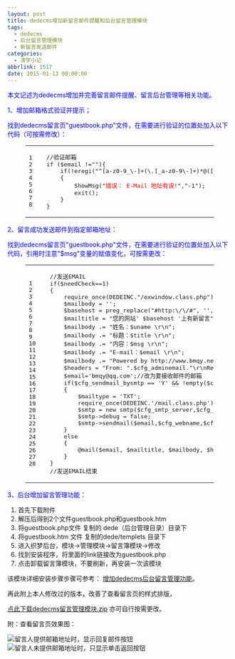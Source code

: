 ```yaml
---
layout: post
title: dedecms增加新留言邮件提醒和后台留言管理模块
tags:
  - dedecms
  - 后台留言管理模块
  - 新留言发送邮件
categories:
  - 清学小记
abbrlink: 1517
date: 2015-01-13 00:00:00
---
```


<!-- build time:Sat Jun 23 2018 12:05:15 GMT+0800 (中国标准时间) -->

<span style="color:#00f">本文记述为dedecms增加并完善留言邮件提醒、留言后台管理等相关功能。</span>

<span style="color:#00f">1、增加邮箱格式验证并提示；</span>

<span style="color:#00f">找到dedecms留言页"guestbook.php"文件，在需要进行验证的位置处加入以下代码（可按需修改）：</span>  

<figure class="highlight php"><table><tr><td class="gutter"><pre><span class="line">1</span>  
<span class="line">2</span>  
<span class="line">3</span>  
<span class="line">4</span>  
<span class="line">5</span>  
<span class="line">6</span>  
<span class="line">7</span>  
<span class="line">8</span>  
</pre></td><td class="code"><pre><span class="line"><span class="comment">//验证邮箱</span></span>  
<span class="line"><span class="keyword">if</span> ($email !=<span class="string">""</span>)&#123;</span>  
<span class="line">    <span class="keyword">if</span>(!eregi(<span class="string">"^[a-z0-9_\-]+(\.[_a-z0-9\-]+)*@([_a-z0-9\-]+\.)+([a-z]&#123;2&#125;'aero'arpa'biz'com'coop'edu'gov'info'int'jobs'mil'museum'name'nato'net'org'pro'travel)$"</span>,$email))</span>  
<span class="line">    &#123;</span>  
<span class="line">        ShowMsg(<span class="string">"<font color='red'>错误： E-Mail 地址有误!</font>"</span>,<span class="string">"-1"</span>);</span>  
<span class="line">        <span class="keyword">exit</span>();</span>  
<span class="line">    &#125;</span>  
<span class="line">&#125;</span>  
</pre></td></tr></table></figure>

<span style="color:#00f">2、留言成功发送邮件到指定邮箱地址：</span>

<span style="color:#00f">找到dedecms留言页"guestbook.php"文件，在需要进行验证的位置处加入以下代码，引用时注意"$msg"变量的赋值变化，可按需更改：</span>  

<figure class="highlight php"><table><tr><td class="gutter"><pre><span class="line">1</span>  
<span class="line">2</span>  
<span class="line">3</span>  
<span class="line">4</span>  
<span class="line">5</span>  
<span class="line">6</span>  
<span class="line">7</span>  
<span class="line">8</span>  
<span class="line">9</span>  
<span class="line">10</span>  
<span class="line">11</span>  
<span class="line">12</span>  
<span class="line">13</span>  
<span class="line">14</span>  
<span class="line">15</span>  
<span class="line">16</span>  
<span class="line">17</span>  
<span class="line">18</span>  
<span class="line">19</span>  
<span class="line">20</span>  
<span class="line">21</span>  
<span class="line">22</span>  
<span class="line">23</span>  
<span class="line">24</span>  
<span class="line">25</span>  
<span class="line">26</span>  
<span class="line">27</span>  
<span class="line">28</span>  
</pre></td><td class="code"><pre><span class="line"><span class="comment">//发送EMAIL</span></span>  
<span class="line"><span class="keyword">if</span>($needCheck==<span class="number">1</span>)</span>  
<span class="line">&#123;</span>  
<span class="line">    <span class="keyword">require_once</span>(DEDEINC.<span class="string">"/oxwindow.class.php"</span>);</span>  
<span class="line">    $mailbody = <span class="string">''</span>;</span>  
<span class="line">    $basehost = preg_replace(<span class="string">"#http:\/\/#"</span>, <span class="string">''</span>, $cfg_basehost);</span>  
<span class="line">    $mailtitle = <span class="string">"您的网站' $basehost '上有新留言"</span>;</span>  
<span class="line">    $mailbody .= <span class="string">"姓名：$uname \r\n"</span>;</span>  
<span class="line">    $mailbody .= <span class="string">"标题：$title \r\n"</span>;</span>  
<span class="line">    $mailbody .= <span class="string">"内容：$msg \r\n"</span>;</span>  
<span class="line">    $mailbody .= <span class="string">"E-mail：$email \r\n"</span>;</span>  
<span class="line">    $mailbody .= <span class="string">"Powered by http://www.bmqy.net ！"</span>;</span>  
<span class="line">    $headers = <span class="string">"From: "</span>.$cfg_adminemail.<span class="string">"\r\nReply-To: "</span>.$cfg_adminemail;</span>  
<span class="line">    $email=<span class="string">'bmqy@qq.com'</span>;<span class="comment">//改为要接收邮件的邮箱</span></span>  
<span class="line">    <span class="keyword">if</span>($cfg_sendmail_bysmtp == <span class="string">'Y'</span> &amp;&amp; !<span class="keyword">empty</span>($cfg_smtp_server))</span>  
<span class="line">    &#123;</span>  
<span class="line">        $mailtype = <span class="string">'TXT'</span>;</span>  
<span class="line">        <span class="keyword">require_once</span>(DEDEINC.<span class="string">'/mail.class.php'</span>);</span>  
<span class="line">        $smtp = <span class="keyword">new</span> smtp($cfg_smtp_server,$cfg_smtp_port,<span class="keyword">true</span>,$cfg_smtp_usermail,$cfg_smtp_password);</span>  
<span class="line">        $smtp-&gt;debug = <span class="keyword">false</span>;</span>  
<span class="line">        $smtp-&gt;sendmail($email,$cfg_webname,$cfg_smtp_usermail,     $mailtitle, $mailbody, $mailtype);</span>  
<span class="line">    &#125;</span>  
<span class="line">    <span class="keyword">else</span></span>  
<span class="line">    &#123;</span>  
<span class="line">        @mail($email, $mailtitle, $mailbody, $headers);</span>  
<span class="line">    &#125;</span>  
<span class="line">&#125;</span>  
<span class="line"><span class="comment">//发送EMAIL结束</span></span>  
</pre></td></tr></table></figure>

<span style="color:#00f">3、后台增加留言管理功能：</span>  
1) 首先下载附件  
2) 解压后得到2个文件guestbook.php和guestbook.htm  
3) 将guestbook.php文件 复制的 dede（后台管理目录）目录下  
4) 将guestbook.htm 文件 复制的dede/templets 目录下  
5) 进入织梦后台，模块->管理模块->留言簿模块->修改  
6) 找到安装程序，将里面的link链接改为guestbook.php  
7) 点击卸载留言簿模块，不要刷新，再安装一次该模块

该模块详细安装步骤步骤可参考： [增加dedecms后台留言管理功能](http://www.jb51.net/cms/134809.html "增加dedecms后台留言管理功能")。

再此附上本人修改过的版本，改善了查看留言页的样式排版，

[点此下载dedecms留言管理模块.zip](http://pan.baidu.com/s/1hquzZne "点此下载 dedecms留言管理模块.zip") 亦可自行按需更改。

附：查看留言页效果图：

![留言人提供邮箱地址时，显示回复邮件按钮](http://ww3.sinaimg.cn/large/4eed32f2jw1eo7sazsrbtj213x0l2whl.jpg "留言人提供邮箱地址时，显示回复邮件按钮")  
![留言人未提供邮箱地址时，只显示单击返回按钮](http://ww4.sinaimg.cn/large/4eed32f2jw1eo7sayofjkj21400l2ad4.jpg "留言人未提供邮箱地址时，只显示单击返回按钮")
<!-- rebuild by neat -->